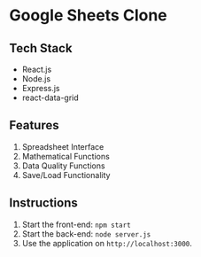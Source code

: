 # Google Sheets Clone

## Tech Stack
- React.js
- Node.js
- Express.js
- react-data-grid

## Features
1. Spreadsheet Interface
2. Mathematical Functions
3. Data Quality Functions
4. Save/Load Functionality

## Instructions
1. Start the front-end: `npm start`
2. Start the back-end: `node server.js`
3. Use the application on `http://localhost:3000`.
